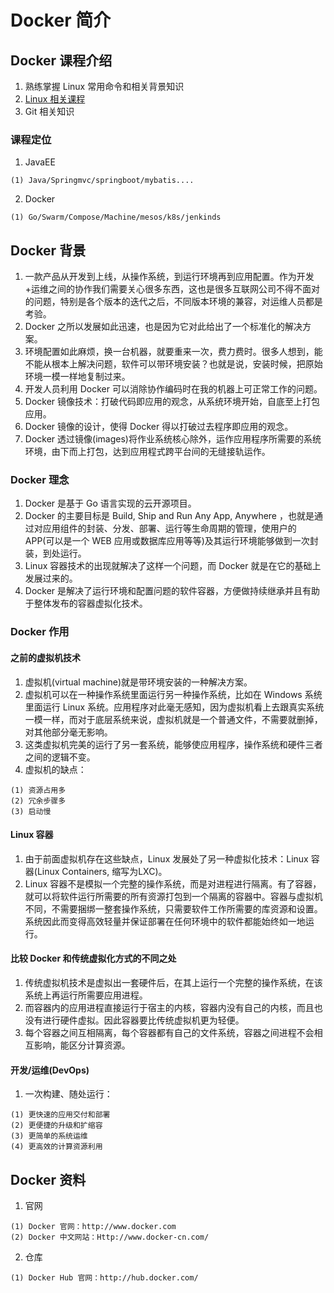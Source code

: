 # Docker 简介
## Docker 课程介绍
1. 熟练掌握 Linux 常用命令和相关背景知识
2. [Linux 相关课程](http://www.atguigu.com/download.shtml#linux)
3. Git 相关知识

### 课程定位
1. JavaEE
```
(1) Java/Springmvc/springboot/mybatis....
```
2. Docker
```
(1) Go/Swarm/Compose/Machine/mesos/k8s/jenkinds
```

## Docker 背景
1. 一款产品从开发到上线，从操作系统，到运行环境再到应用配置。作为开发+运维之间的协作我们需要关心很多东西，这也是很多互联网公司不得不面对的问题，特别是各个版本的迭代之后，不同版本环境的兼容，对运维人员都是考验。
2. Docker 之所以发展如此迅速，也是因为它对此给出了一个标准化的解决方案。
3. 环境配置如此麻烦，换一台机器，就要重来一次，费力费时。很多人想到，能不能从根本上解决问题，软件可以带环境安装？也就是说，安装时候，把原始环境一模一样地复制过来。
4. 开发人员利用 Docker 可以消除协作编码时在我的机器上可正常工作的问题。
5. Docker 镜像技术：打破代码即应用的观念，从系统环境开始，自底至上打包应用。
6. Docker 镜像的设计，使得 Docker 得以打破过去程序即应用的观念。
7. Docker 透过镜像(images)将作业系统核心除外，运作应用程序所需要的系统环境，由下而上打包，达到应用程式跨平台间的无缝接轨运作。

### Docker 理念
1. Docker 是基于 Go 语言实现的云开源项目。
2. Docker 的主要目标是 Build, Ship and Run Any App, Anywhere ，也就是通过对应用组件的封装、分发、部署、运行等生命周期的管理，使用户的 APP(可以是一个 WEB 应用或数据库应用等等)及其运行环境能够做到一次封装，到处运行。
3. Linux 容器技术的出现就解决了这样一个问题，而 Docker 就是在它的基础上发展过来的。
4. Docker 是解决了运行环境和配置问题的软件容器，方便做持续继承并且有助于整体发布的容器虚拟化技术。

### Docker 作用
#### 之前的虚拟机技术
1. 虚拟机(virtual machine)就是带环境安装的一种解决方案。
2. 虚拟机可以在一种操作系统里面运行另一种操作系统，比如在 Windows 系统里面运行 Linux 系统。应用程序对此毫无感知，因为虚拟机看上去跟真实系统一模一样，而对于底层系统来说，虚拟机就是一个普通文件，不需要就删掉，对其他部分毫无影响。
3. 这类虚拟机完美的运行了另一套系统，能够使应用程序，操作系统和硬件三者之间的逻辑不变。
4. 虚拟机的缺点：
```
(1) 资源占用多
(2) 冗余步骤多
(3) 启动慢
```

#### Linux 容器
1. 由于前面虚拟机存在这些缺点，Linux 发展处了另一种虚拟化技术：Linux 容器(Linux Containers, 缩写为LXC)。
2. Linux 容器不是模拟一个完整的操作系统，而是对进程进行隔离。有了容器，就可以将软件运行所需要的所有资源打包到一个隔离的容器中。容器与虚拟机不同，不需要捆绑一整套操作系统，只需要软件工作所需要的库资源和设置。系统因此而变得高效轻量并保证部署在任何环境中的软件都能始终如一地运行。

#### 比较 Docker 和传统虚拟化方式的不同之处
1. 传统虚拟机技术是虚拟出一套硬件后，在其上运行一个完整的操作系统，在该系统上再运行所需要应用进程。
2. 而容器内的应用进程直接运行于宿主的内核，容器内没有自己的内核，而且也没有进行硬件虚拟。因此容器要比传统虚拟机更为轻便。
3. 每个容器之间互相隔离，每个容器都有自己的文件系统，容器之间进程不会相互影响，能区分计算资源。

#### 开发/运维(DevOps)
1. 一次构建、随处运行：
```
(1) 更快速的应用交付和部署
(2) 更便捷的升级和扩缩容
(3) 更简单的系统运维
(4) 更高效的计算资源利用
```

## Docker 资料
1. 官网
```
(1) Docker 官网：http://www.docker.com
(2) Docker 中文网站：Http://www.docker-cn.com/
```
2. 仓库
```
(1) Docker Hub 官网：http://hub.docker.com/
```
